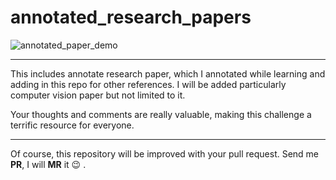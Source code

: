 # annotated_research_papers

![annotated_paper_demo](files/annotated_paper_demo.gif)

-------------------
This includes annotate research paper, which I annotated while learning and adding in this repo for other references. I will be added particularly computer vision paper but not limited to it.


Your thoughts and comments are really valuable, making this challenge a terrific resource for everyone. 

---------------

Of course, this repository will be improved with your pull request. Send me **PR**,   I will **MR** it :wink: .